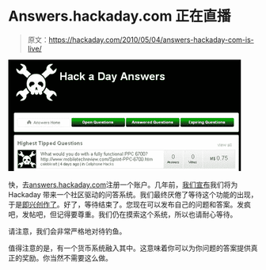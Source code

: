 # Answers.hackaday.com 正在直播

> 原文：<https://hackaday.com/2010/05/04/answers-hackaday-com-is-live/>

![](img/ede6e526a1a44c0ba083bfb302f076b1.png "hadanswers")

快，去[answers.hackaday.com](http://answers.hackaday.com)注册一个账户。几年前，[我们宣布](http://hackaday.com/2009/11/04/hack-a-day-into-the-future/)我们将为 Hackaday 带来一个社区驱动的问答系统。我们最终厌倦了等待这个功能的出现，于是[即兴创作了](http://hackaday.com/2010/03/21/ask-hackaday-now-a-regular-occurrence/)。好了，等待结束了。您现在可以发布自己的问题和答案。发疯吧，发帖吧，但记得要尊重。我们仍在摸索这个系统，所以也请耐心等待。

请注意，我们会非常严格地对待钓鱼。

值得注意的是，有一个货币系统融入其中。这意味着你可以为你问题的答案提供真正的奖励。你当然不需要这么做。
